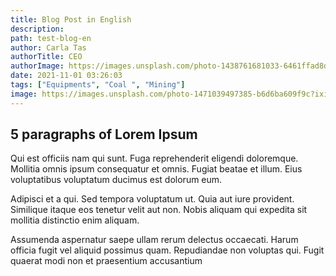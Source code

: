 ```yaml
---
title: Blog Post in English
description: 
path: test-blog-en
author: Carla Tas
authorTitle: CEO
authorImage: https://images.unsplash.com/photo-1438761681033-6461ffad8d80?ixid=MnwxMjA3fDB8MHxzZWFyY2h8MXx8cGVyc29ufGVufDB8fDB8fA%3D%3D&ixlib=rb-1.2.1&auto=format&fit=crop&w=500&q=60
date: 2021-11-01 03:26:03
tags: ["Equipments", "Coal ", "Mining"]
image: https://images.unsplash.com/photo-1471039497385-b6d6ba609f9c?ixid=MnwxMjA3fDB8MHxzZWFyY2h8Mnx8YnVpbGRpbmd8ZW58MHx8MHx8&ixlib=rb-1.2.1&auto=format&fit=crop&w=500&q=60
---
```

## 5 paragraphs of Lorem Ipsum

Qui est officiis nam qui sunt. Fuga reprehenderit eligendi doloremque. Mollitia omnis ipsum consequatur et omnis. Fugiat beatae et illum. Eius voluptatibus voluptatum ducimus est dolorum eum.

Adipisci et a qui. Sed tempora voluptatum ut. Quia aut iure provident. Similique itaque eos tenetur velit aut non. Nobis aliquam qui expedita sit mollitia distinctio enim aliquam.

Assumenda aspernatur saepe ullam rerum delectus occaecati. Harum officia fugit vel aliquid possimus quam. Repudiandae non voluptas qui. Fugit quaerat modi non et praesentium accusantium